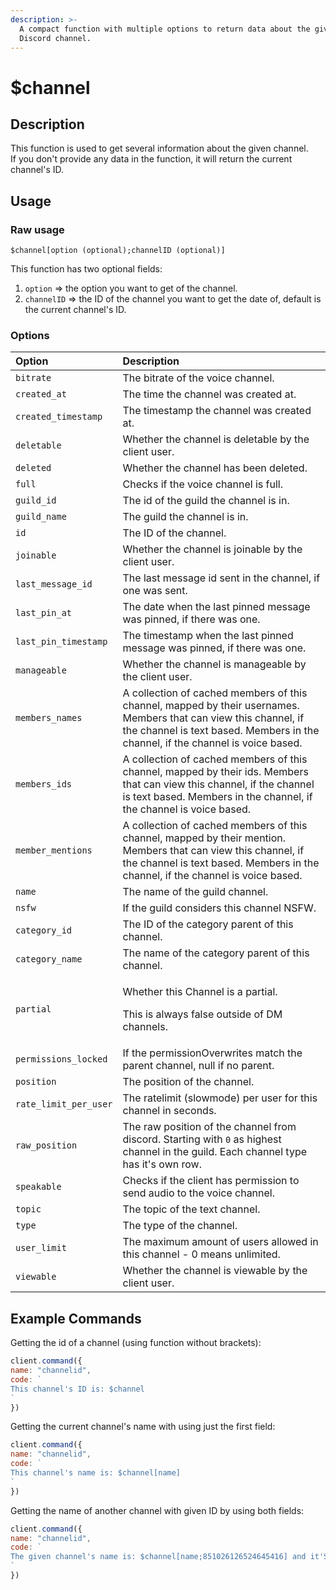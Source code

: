 ```yaml
---
description: >-
  A compact function with multiple options to return data about the given
  Discord channel.
---
```


# $channel

## Description

This function is used to get several information about the given channel.  
If you don't provide any data in the function, it will return the current channel's ID.

## Usage

### Raw usage

`$channel[option (optional);channelID (optional)]`

This function has two optional fields:

1. `option` =&gt; the option you want to get of the channel.
2. `channelID` =&gt; the ID of the channel you want to get the date of, default is the current channel's ID.

### **Options**

<table>
  <thead>
    <tr>
      <th style="text-align:left">Option</th>
      <th style="text-align:left">Description</th>
    </tr>
  </thead>
  <tbody>
    <tr>
      <td style="text-align:left"><code>bitrate</code>
      </td>
      <td style="text-align:left">The bitrate of the voice channel.</td>
    </tr>
    <tr>
      <td style="text-align:left"><code>created_at</code>
      </td>
      <td style="text-align:left">The time the channel was created at.</td>
    </tr>
    <tr>
      <td style="text-align:left"><code>created_timestamp</code>
      </td>
      <td style="text-align:left">The timestamp the channel was created at.</td>
    </tr>
    <tr>
      <td style="text-align:left"><code>deletable</code>
      </td>
      <td style="text-align:left">Whether the channel is deletable by the client user.</td>
    </tr>
    <tr>
      <td style="text-align:left"><code>deleted</code>
      </td>
      <td style="text-align:left">Whether the channel has been deleted.</td>
    </tr>
    <tr>
      <td style="text-align:left"><code>full</code>
      </td>
      <td style="text-align:left">Checks if the voice channel is full.</td>
    </tr>
    <tr>
      <td style="text-align:left"><code>guild_id</code>
      </td>
      <td style="text-align:left">The id of the guild the channel is in.</td>
    </tr>
    <tr>
      <td style="text-align:left"><code>guild_name</code>
      </td>
      <td style="text-align:left">The guild the channel is in.</td>
    </tr>
    <tr>
      <td style="text-align:left"><code>id</code>
      </td>
      <td style="text-align:left">The ID of the channel.</td>
    </tr>
    <tr>
      <td style="text-align:left"><code>joinable</code>
      </td>
      <td style="text-align:left">Whether the channel is joinable by the client user.</td>
    </tr>
    <tr>
      <td style="text-align:left"><code>last_message_id</code>
      </td>
      <td style="text-align:left">The last message id sent in the channel, if one was sent.</td>
    </tr>
    <tr>
      <td style="text-align:left"><code>last_pin_at</code>
      </td>
      <td style="text-align:left">The date when the last pinned message was pinned, if there was one.</td>
    </tr>
    <tr>
      <td style="text-align:left"><code>last_pin_timestamp</code>
      </td>
      <td style="text-align:left">The timestamp when the last pinned message was pinned, if there was one.</td>
    </tr>
    <tr>
      <td style="text-align:left"><code>manageable</code>
      </td>
      <td style="text-align:left">Whether the channel is manageable by the client user.</td>
    </tr>
    <tr>
      <td style="text-align:left"><code>members_names</code>
      </td>
      <td style="text-align:left">A collection of cached members of this channel, mapped by their usernames.
        Members that can view this channel, if the channel is text based. Members
        in the channel, if the channel is voice based.</td>
    </tr>
    <tr>
      <td style="text-align:left"><code>members_ids</code>
      </td>
      <td style="text-align:left">A collection of cached members of this channel, mapped by their ids. Members
        that can view this channel, if the channel is text based. Members in the
        channel, if the channel is voice based.</td>
    </tr>
    <tr>
      <td style="text-align:left"><code>member_mentions</code> 
      </td>
      <td style="text-align:left">A collection of cached members of this channel, mapped by their mention.
        Members that can view this channel, if the channel is text based. Members
        in the channel, if the channel is voice based.</td>
    </tr>
    <tr>
      <td style="text-align:left"><code>name</code>
      </td>
      <td style="text-align:left">The name of the guild channel.</td>
    </tr>
    <tr>
      <td style="text-align:left"><code>nsfw</code>
      </td>
      <td style="text-align:left">If the guild considers this channel NSFW.</td>
    </tr>
    <tr>
      <td style="text-align:left"><code>category_id</code>
      </td>
      <td style="text-align:left">The ID of the category parent of this channel.</td>
    </tr>
    <tr>
      <td style="text-align:left"><code>category_name</code>
      </td>
      <td style="text-align:left">The name of the category parent of this channel.</td>
    </tr>
    <tr>
      <td style="text-align:left"><code>partial</code>
      </td>
      <td style="text-align:left">
        <p>Whether this Channel is a partial.</p>
        <p>This is always false outside of DM channels.</p>
      </td>
    </tr>
    <tr>
      <td style="text-align:left"><code>permissions_locked</code>
      </td>
      <td style="text-align:left">If the permissionOverwrites match the parent channel, null if no parent.</td>
    </tr>
    <tr>
      <td style="text-align:left"><code>position</code>
      </td>
      <td style="text-align:left">The position of the channel.</td>
    </tr>
    <tr>
      <td style="text-align:left"><code>rate_limit_per_user</code>
      </td>
      <td style="text-align:left">The ratelimit (slowmode) per user for this channel in seconds.</td>
    </tr>
    <tr>
      <td style="text-align:left"><code>raw_position</code>
      </td>
      <td style="text-align:left">The raw position of the channel from discord. Starting with <code>0</code> as
        highest channel in the guild. Each channel type has it&apos;s own row.</td>
    </tr>
    <tr>
      <td style="text-align:left"><code>speakable</code>
      </td>
      <td style="text-align:left">Checks if the client has permission to send audio to the voice channel.</td>
    </tr>
    <tr>
      <td style="text-align:left"><code>topic</code>
      </td>
      <td style="text-align:left">The topic of the text channel.</td>
    </tr>
    <tr>
      <td style="text-align:left"><code>type</code>
      </td>
      <td style="text-align:left">The type of the channel.</td>
    </tr>
    <tr>
      <td style="text-align:left"><code>user_limit</code>
      </td>
      <td style="text-align:left">The maximum amount of users allowed in this channel - 0 means unlimited.</td>
    </tr>
    <tr>
      <td style="text-align:left"><code>viewable</code>
      </td>
      <td style="text-align:left">Whether the channel is viewable by the client user.</td>
    </tr>
  </tbody>
</table>

## Example Commands

Getting the id of a channel \(using function without brackets\):

```javascript
client.command({
name: "channelid",
code: `
This channel's ID is: $channel
`
})
```

Getting the current channel's name with using just the first field:

```javascript
client.command({
name: "channelid",
code: `
This channel's name is: $channel[name]
`
})
```

Getting the name of another channel with given ID by using both fields:

```javascript
client.command({
name: "channelid",
code: `
The given channel's name is: $channel[name;851026126524645416] and it'S ID is $channel[id;851026126524645416]
`
})
```

